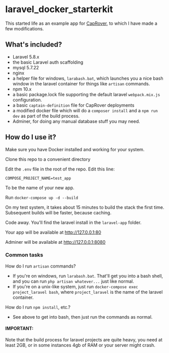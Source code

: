 # laravel_docker_starterkit

This started life as an example app for [CapRover](https://github.com/caprover/caprover), to which I have made a few modifications.

## What's included?

- Laravel 5.8.x
- the basic Laravel auth scaffolding
- mysql 5.7.22
- nginx
- a helper file for windows, `larabash.bat`, which launches you a nice bash window in the laravel container for things like `artisan` commands.
- npm 10.x
- a basic package.lock file supporting the default laravel `webpack.mix.js` configuration.
- a basic `captain-definition` file for CapRover deployments
- a modified docker file which will do a `composer install` and a `npm run dev` as part of the build process.
- Adminer, for doing any manual database stuff you may need.

## How do I use it?

Make sure you have Docker installed and working for your system.

Clone this repo to a convenient directory

Edit the `.env` file in the root of the repo.  Edit this line:
```
COMPOSE_PROJECT_NAME=test_app
```
To be the name of your new app.

Run `docker-compose up -d --build`

On my test system, it takes about 15 minutes to build the stack the first time.  Subsequent builds will be faster, because caching.

Code away.  You'll find the laravel install in the `laravel-app` folder.

Your app will be available at http://127.0.0.1:80

Adminer will be available at http://127.0.0.1:8080

### Common tasks

How do I run `artisan` commands?
- If you're on windows, run `larabash.bat`.  That'll get you into a bash shell, and you can run `php artisan whatever...` just like normal.
- If you're on a unix-like system, just run `docker-compose exec project_laravel bash`, where `project_laravel` is the name of the laravel container.

How do I run `npm install`, etc.?
- See above to get into bash, then just run the commands as normal.


#### IMPORTANT:
Note that the build process for laravel projects are quite heavy, you need at least 2GB, or in some instances 4gb of RAM or your server might crash.
